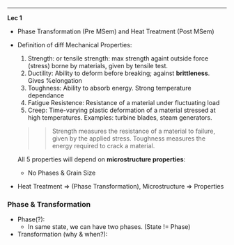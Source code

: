 ----
**Lec 1**

* Phase Transformation (Pre MSem) and Heat Treatment (Post MSem)
* Definition of diff Mechanical Properties:
  1. Strength: or tensile strength: max strength againt outside force (stress) borne by materials, given by tensile test.
  2. Ductility: Ability to deform before breaking; against **brittleness**. Gives %elongation
  3. Toughness: Ability to absorb energy. Strong temperature dependance
  4. Fatigue Resistence: Resistance of a material under fluctuating load
  5. Creep: Time-varying plastic deformation of a material stressed at high temperatures. Examples: turbine blades, steam generators.
  >> Strength measures the resistance of a material to failure, given by the applied stress. Toughness measures the energy required to crack a material. 
  
  All 5 properties will depend on **microstructure properties**:
    * No Phases & Grain Size
* Heat Treatment => (Phase Transformation), Microstructure => Properties

### Phase & Transformation
* Phase(?):
  * In same state, we can have two phases. (State != Phase)
* Transformation (why & when?):
